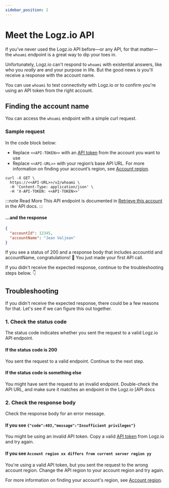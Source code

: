 ```yaml
---
sidebar_position: 2
---
```


# Meet the Logz.io API



If you've never used the Logz.io API before—or any API, for that matter—the `whoami` endpoint is a great way to dip your toes in.

Unfortunately, Logz.io can't respond to `whoami` with existential answers, like who you _really_ are and your purpose in life.
But the good news is you'll receive a response with the account name.

You can use `whoami` to test connectivity with Logz.io or to confirm you're using an API token from the right account.

## Finding the account name

You can access the `whoami` endpoint with a simple curl request.

### Sample request

In the code block below:

* Replace `<<API-TOKEN>>` with an [API token](https://app.logz.io/#/dashboard/settings/manage-tokens/api) from the account you want to use
* Replace `<<API-URL>>` with your region’s base API URL. For more information on finding your account’s region, see [Account region](https://docs.logz.io/user-guide/accounts/account-region.html).

 
```shell
curl -X GET \
  https://<<API-URL>>/v2/whoami \
  -H 'Content-Type: application/json' \
  -H 'X-API-TOKEN: <<API-TOKEN>>'
```

:::note Read More
This API endpoint is documented in [Retrieve this account](https://docs.logz.io/api#operation/whoAmI) in the API docs.
:::

 
#### ...and the response

```json
{
  "accountId": 12345,
  "accountName": "Jean Valjean"
}
```

If you see a status of 200 and a response body that includes accountId and accountName, congratulations! 🎉
You just made your first API call.

If you didn't receive the expected response, continue to the troubleshooting steps below. 👇

## Troubleshooting

If you didn't receive the expected response, there could be a few reasons for that.
Let's see if we can figure this out together.

 
### 1. Check the status code

The status code indicates whether you sent the request to a valid Logz.io API endpoint.

#### If the status code is 200

You sent the request to a valid endpoint.
Continue to the next step.

#### If the status code is something else

You might have sent the request to an invalid endpoint.
Double-check the API URL, and make sure it matches an endpoint in the Logz.io [API docs 

### 2. Check the response body

Check the response body for an error message.

#### If you see `{"code":403,"message":"Insufficient privileges"}`

You might be using an invalid API token.
Copy a valid [API token](https://app.logz.io/#/dashboard/settings/manage-tokens/api) from Logz.io and try again.

#### If you see `Account region xx differs from current server region yy`

You're using a valid API token, but you sent the request to the wrong account region.
Change the API region to your account region and try again.

For more information on finding your account's region, see [Account region]({{site.baseurl}}/user-guide/accounts/account-region.html).
 